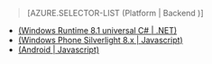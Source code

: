> [AZURE.SELECTOR-LIST (Platform | Backend )]
- [(Windows Runtime 8.1 universal C# | .NET)](../articles/mobile-services-dotnet-backend-windows-universal-dotnet-get-started-data.md)
- [(Windows Phone Silverlight 8.x | Javascript)](../articles/mobile-services-windows-phone-get-started-data.md)
- [(Android | Javascript)](../articles/mobile-services-android-get-started-data.md)